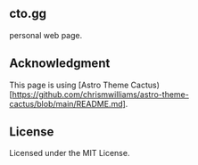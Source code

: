 ## cto.gg

personal web page.

## Acknowledgment

This page is using [Astro Theme Cactus)[https://github.com/chrismwilliams/astro-theme-cactus/blob/main/README.md].

## License

Licensed under the MIT License.
